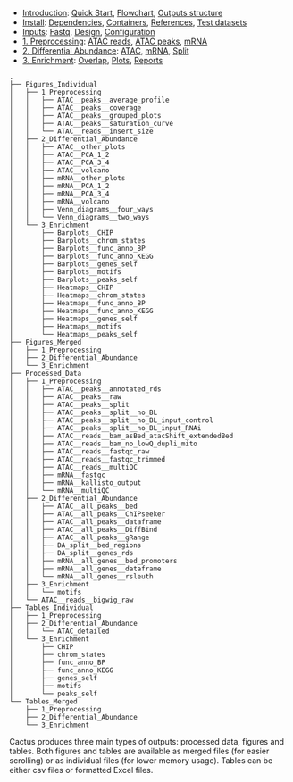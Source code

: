

* [Introduction](/README.md): [Quick Start](/docs/1_Intro/Quick_start.md), [Flowchart](/docs/1_Intro/Flowchart.md), [Outputs structure](/docs/1_Intro/Outputs_structure.md)
* [Install](/docs/2_Install/2_Install.md): [Dependencies](/docs/2_Install/Dependencies.md), [Containers](/docs/2_Install/Containers.md), [References](/docs/2_Install/References.md), [Test datasets](/docs/2_Install/Test_datasets.md)
* [Inputs](/docs/3_Inputs/3_Inputs.md): [Fastq](/docs/3_Inputs/Fastq.md), [Design](/docs/3_Inputs/Design.md), [Configuration](/docs/3_Inputs/Configuration.md)
* [1. Preprocessing](/docs/4_Prepro/4_Prepro.md): [ATAC reads](/docs/4_Prepro/ATAC_reads.md), [ATAC peaks](/docs/4_Prepro/ATAC_peaks.md), [mRNA](/docs/4_Prepro/mRNA.md)
* [2. Differential Abundance](/docs/5_DA/5_DA.md): [ATAC](/docs/5_DA/DA_ATAC.md), [mRNA](/docs/5_DA/DA_mRNA.md), [Split](/docs/5_DA/Split.md)
* [3. Enrichment](/docs/6_Enrich/6_Enrich.md): [Overlap](/docs/6_Enrich/Overlap.md), [Plots](/docs/6_Enrich/Plots.md), [Reports](/docs/6_Enrich/Reports.md)

[](END_OF_MENU)


<!-- tree -I Run_Info -d -L 3 /home/jersal/workspace/cactus/test_datasets/human/results/25.07.22/ -->

```
.
├── Figures_Individual
│   ├── 1_Preprocessing
│   │   ├── ATAC__peaks__average_profile
│   │   ├── ATAC__peaks__coverage
│   │   ├── ATAC__peaks__grouped_plots
│   │   ├── ATAC__peaks__saturation_curve
│   │   └── ATAC__reads__insert_size
│   ├── 2_Differential_Abundance
│   │   ├── ATAC__other_plots
│   │   ├── ATAC__PCA_1_2
│   │   ├── ATAC__PCA_3_4
│   │   ├── ATAC__volcano
│   │   ├── mRNA__other_plots
│   │   ├── mRNA__PCA_1_2
│   │   ├── mRNA__PCA_3_4
│   │   ├── mRNA__volcano
│   │   ├── Venn_diagrams__four_ways
│   │   └── Venn_diagrams__two_ways
│   └── 3_Enrichment
│       ├── Barplots__CHIP
│       ├── Barplots__chrom_states
│       ├── Barplots__func_anno_BP
│       ├── Barplots__func_anno_KEGG
│       ├── Barplots__genes_self
│       ├── Barplots__motifs
│       ├── Barplots__peaks_self
│       ├── Heatmaps__CHIP
│       ├── Heatmaps__chrom_states
│       ├── Heatmaps__func_anno_BP
│       ├── Heatmaps__func_anno_KEGG
│       ├── Heatmaps__genes_self
│       ├── Heatmaps__motifs
│       └── Heatmaps__peaks_self
├── Figures_Merged
│   ├── 1_Preprocessing
│   ├── 2_Differential_Abundance
│   └── 3_Enrichment
├── Processed_Data
│   ├── 1_Preprocessing
│   │   ├── ATAC__peaks__annotated_rds
│   │   ├── ATAC__peaks__raw
│   │   ├── ATAC__peaks__split
│   │   ├── ATAC__peaks__split__no_BL
│   │   ├── ATAC__peaks__split__no_BL_input_control
│   │   ├── ATAC__peaks__split__no_BL_input_RNAi
│   │   ├── ATAC__reads__bam_asBed_atacShift_extendedBed
│   │   ├── ATAC__reads__bam_no_lowQ_dupli_mito
│   │   ├── ATAC__reads__fastqc_raw
│   │   ├── ATAC__reads__fastqc_trimmed
│   │   ├── ATAC__reads__multiQC
│   │   ├── mRNA__fastqc
│   │   ├── mRNA__kallisto_output
│   │   └── mRNA__multiQC
│   ├── 2_Differential_Abundance
│   │   ├── ATAC__all_peaks__bed
│   │   ├── ATAC__all_peaks__ChIPseeker
│   │   ├── ATAC__all_peaks__dataframe
│   │   ├── ATAC__all_peaks__DiffBind
│   │   ├── ATAC__all_peaks__gRange
│   │   ├── DA_split__bed_regions
│   │   ├── DA_split__genes_rds
│   │   ├── mRNA__all_genes__bed_promoters
│   │   ├── mRNA__all_genes__dataframe
│   │   └── mRNA__all_genes__rsleuth
│   ├── 3_Enrichment
│   │   └── motifs
│   └── ATAC__reads__bigwig_raw
├── Tables_Individual
│   ├── 1_Preprocessing
│   ├── 2_Differential_Abundance
│   │   └── ATAC_detailed
│   └── 3_Enrichment
│       ├── CHIP
│       ├── chrom_states
│       ├── func_anno_BP
│       ├── func_anno_KEGG
│       ├── genes_self
│       ├── motifs
│       └── peaks_self
└── Tables_Merged
    ├── 1_Preprocessing
    ├── 2_Differential_Abundance
    └── 3_Enrichment
```


Cactus produces three main types of outputs: processed data, figures and tables. Both figures and tables are available as merged files (for easier scrolling) or as individual files (for lower memory usage). Tables can be either csv files or formatted Excel files.
